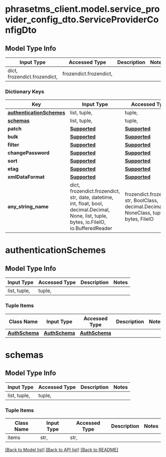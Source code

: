 # phrasetms_client.model.service_provider_config_dto.ServiceProviderConfigDto

## Model Type Info

| Input Type                   | Accessed Type          | Description | Notes |
| ---------------------------- | ---------------------- | ----------- | ----- |
| dict, frozendict.frozendict, | frozendict.frozendict, |             |

### Dictionary Keys

| Key                                                 | Input Type                                                                                                                                  | Accessed Type                                                                           | Description                                                        | Notes      |
| --------------------------------------------------- | ------------------------------------------------------------------------------------------------------------------------------------------- | --------------------------------------------------------------------------------------- | ------------------------------------------------------------------ | ---------- |
| **[authenticationSchemes](#authenticationSchemes)** | list, tuple,                                                                                                                                | tuple,                                                                                  |                                                                    | [optional] |
| **[schemas](#schemas)**                             | list, tuple,                                                                                                                                | tuple,                                                                                  |                                                                    | [optional] |
| **patch**                                           | [**Supported**](Supported.md)                                                                                                               | [**Supported**](Supported.md)                                                           |                                                                    | [optional] |
| **bulk**                                            | [**Supported**](Supported.md)                                                                                                               | [**Supported**](Supported.md)                                                           |                                                                    | [optional] |
| **filter**                                          | [**Supported**](Supported.md)                                                                                                               | [**Supported**](Supported.md)                                                           |                                                                    | [optional] |
| **changePassword**                                  | [**Supported**](Supported.md)                                                                                                               | [**Supported**](Supported.md)                                                           |                                                                    | [optional] |
| **sort**                                            | [**Supported**](Supported.md)                                                                                                               | [**Supported**](Supported.md)                                                           |                                                                    | [optional] |
| **etag**                                            | [**Supported**](Supported.md)                                                                                                               | [**Supported**](Supported.md)                                                           |                                                                    | [optional] |
| **xmlDataFormat**                                   | [**Supported**](Supported.md)                                                                                                               | [**Supported**](Supported.md)                                                           |                                                                    | [optional] |
| **any_string_name**                                 | dict, frozendict.frozendict, str, date, datetime, int, float, bool, decimal.Decimal, None, list, tuple, bytes, io.FileIO, io.BufferedReader | frozendict.frozendict, str, BoolClass, decimal.Decimal, NoneClass, tuple, bytes, FileIO | any string name can be used but the value must be the correct type | [optional] |

# authenticationSchemes

## Model Type Info

| Input Type   | Accessed Type | Description | Notes |
| ------------ | ------------- | ----------- | ----- |
| list, tuple, | tuple,        |             |

### Tuple Items

| Class Name                      | Input Type                      | Accessed Type                   | Description | Notes |
| ------------------------------- | ------------------------------- | ------------------------------- | ----------- | ----- |
| [**AuthSchema**](AuthSchema.md) | [**AuthSchema**](AuthSchema.md) | [**AuthSchema**](AuthSchema.md) |             |

# schemas

## Model Type Info

| Input Type   | Accessed Type | Description | Notes |
| ------------ | ------------- | ----------- | ----- |
| list, tuple, | tuple,        |             |

### Tuple Items

| Class Name | Input Type | Accessed Type | Description | Notes |
| ---------- | ---------- | ------------- | ----------- | ----- |
| items      | str,       | str,          |             |

[[Back to Model list]](../../README.md#documentation-for-models) [[Back to API list]](../../README.md#documentation-for-api-endpoints) [[Back to README]](../../README.md)
